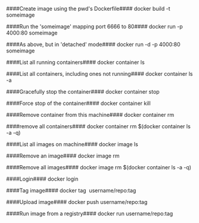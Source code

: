 ####Create image using the pwd's Dockerfile####
docker build -t someimage 

####Run the 'someimage' mapping port 6666 to 80####
docker run -p 4000:80 someimage

####As above, but in 'detached' mode####
docker run -d -p 4000:80 someimage

####List all running containers####
docker container ls

####List all containers, including ones not running####
docker container ls -a

####Gracefully stop the container####
docker container stop <containerid>

####Force stop of the container####
docker container kill <containerid>

####Remove container from this machine####
docker container rm <containerid>

####remove all containers####
docker container rm $(docker container ls -a -q)

####List all images on machine####
docker image ls

####Remove an image####
docker image rm <image id>

####Remove all images####
docker image rm $(docker container ls -a -q)

####Login####
docker login

####Tag image####
docker tag <image> username/repo:tag

####Upload image####
docker push username/repo:tag

####Run image from a registry####
docker run username/repo:tag

